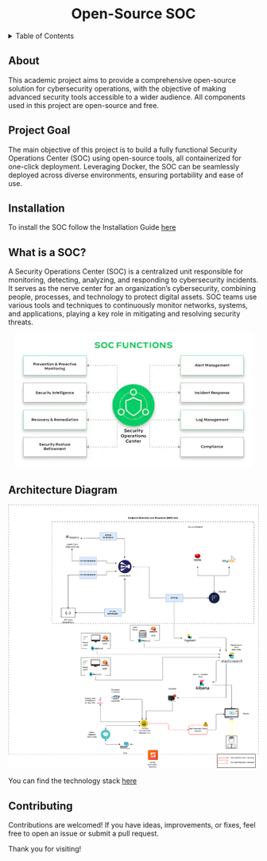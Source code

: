 <h1 align="center">Open-Source SOC</h1>

<details>
<summary>Table of Contents</summary>

1. [About](#about)
2. [Project Goal](#project-goal)
3. [Installation](#installation)
4. [What is a SOC?](#what-is-a-soc)
5. [Architecture Diagram](#architecture-diagram)
6. [Contributing](#contributing)


</details>

## About

This academic project aims to provide a comprehensive open-source solution for cybersecurity operations, with the objective of making advanced security tools accessible to a wider audience. All components used in this project are open-source and free.
## Project Goal

The main objective of this project is to build a fully functional Security Operations Center (SOC) using open-source tools, all containerized for one-click deployment. Leveraging Docker, the SOC can be seamlessly deployed across diverse environments, ensuring portability and ease of use.

## Installation

To install the SOC follow the Installation Guide [here](https://github.com/DorraJL/Soc-Project/blob/959381070c241f494ccb8680cb04671a364e3f57/SOC%20Implementation%20Guide/README.md)

## What is a SOC?

A Security Operations Center (SOC) is a centralized unit responsible for monitoring, detecting, analyzing, and responding to cybersecurity incidents. It serves as the nerve center for an organization’s cybersecurity, combining people, processes, and technology to protect digital assets. SOC teams use various tools and techniques to continuously monitor networks, systems, and applications, playing a key role in mitigating and resolving security threats.

<p align="center">
  <img src="./soc-principals.png" alt="SOC Overview" />
</p>

## Architecture Diagram

<p align="center">
  <img src="./soc_architecture_diagram.png" alt="SOC Architecture Diagram" />
</p>

You can find the technology stack [here](./technology_stack.md)

## Contributing

Contributions are welcomed! If you have ideas, improvements, or fixes, feel free to open an issue or submit a pull request.


Thank you for visiting!

